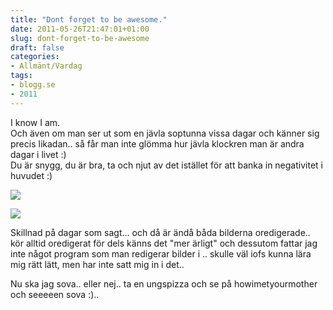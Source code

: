 ```yaml
---
title: "Dont forget to be awesome."
date: 2011-05-26T21:47:01+01:00
slug: dont-forget-to-be-awesome
draft: false
categories:
- Allmänt/Vardag
tags:
- blogg.se
- 2011
---
```

I know I am.  
Och även om man ser ut som en jävla soptunna vissa dagar och känner sig precis likadan.. så får man inte glömma hur jävla klockren man är andra dagar i livet :)  
Du är snygg, du är bra, ta och njut av det istället för att banka in negativitet i huvudet :)  
  
![](/assets/images/blogg.se/dsc08983_149772010.jpg)  
  
  
![](https://cdn1.cdnme.se/cdn/9-1/701517/images/2011/dsc01713_149772228.jpg)  
  
  
Skillnad på dagar som sagt... och då är ändå båda bilderna oredigerade.. kör alltid oredigerat för dels känns det "mer ärligt" och dessutom fattar jag inte något program som man redigerar bilder i .. skulle väl iofs kunna lära mig rätt lätt, men har inte satt mig in i det..  
  
Nu ska jag sova.. eller nej.. ta en ungspizza och se på howimetyourmother och seeeeen sova :)..